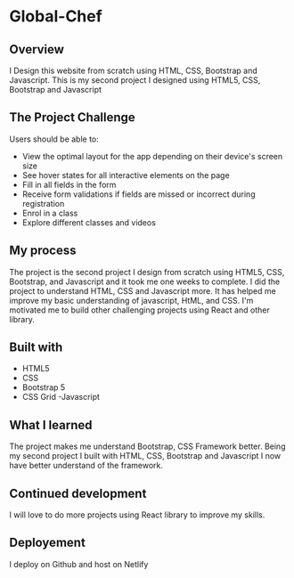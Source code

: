 # Global-Chef

## Overview
 I Design this website from scratch using HTML, CSS, Bootstrap and Javascript. This is my second project I designed using HTML5, CSS, Bootstrap and Javascript 
 
## The Project Challenge
Users should be able to:
- View the optimal layout for the app depending on their device's screen size
- See hover states for all interactive elements on the page
- Fill in all fields in the form
- Receive form validations if fields are missed or incorrect during registration
- Enrol in a class
- Explore different classes and videos

 
## My process
The project is the second project I design from scratch using HTML5, CSS, Bootstrap, and Javascript and it took me one weeks to complete. I did the project to understand HTML, CSS and Javascript more. It has helped me improve my basic understanding of javascript, HtML, and CSS. I'm motivated me to build other challenging projects using React and other library.

## Built with
- HTML5 
- CSS 
- Bootstrap 5
- CSS Grid
-Javascript
 
## What I learned
The project makes me understand Bootstrap, CSS Framework better. Being my second project I built with HTML, CSS, Bootstrap and Javascript I now have better understand of the framework.


## Continued development
I will love to do more projects using React library to improve my skills.

## Deployement
I deploy on Github and host on Netlify
